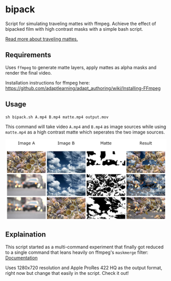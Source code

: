# bipack

Script for simulating traveling mattes with ffmpeg. Achieve the effect of bipacked film with high contrast masks with a simple bash script.

[Read more about traveling mattes.](https://en.wikipedia.org/wiki/Matte_(filmmaking)#Bi-pack_process)

## Requirements

Uses `ffmpeg` to generate matte layers, apply mattes as alpha masks and render the final video.

Installation instructions for ffmpeg here: https://github.com/adaptlearning/adapt_authoring/wiki/Installing-FFmpeg

## Usage

`sh bipack.sh A.mp4 B.mp4 matte.mp4 output.mov`

This command will take video `A.mp4` and `B.mp4` as image sources while using `matte.mp4` as a high contrast matte which seperates the two image sources.

![bipack examples](img/example.jpg?raw=true "Examples")

## Explaination

This script started as a multi-command experiment that finally got reduced to a single command that leans heavily on ffmpeg's `maskmerge` filter: [Documentation](https://ffmpeg.org/ffmpeg-filters.html#maskedmerge)

Uses 1280x720 resolution and Apple ProRes 422 HQ as the output format, right now but change that easily in the script. Check it out!